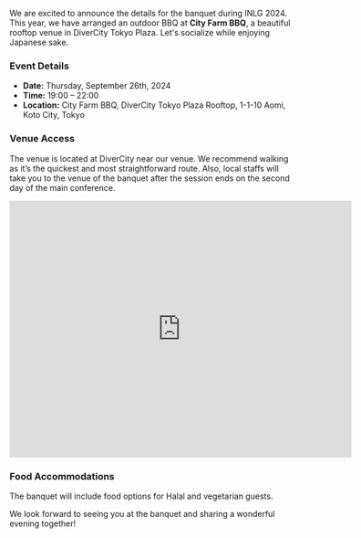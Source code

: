 We are excited to announce the details for the banquet during INLG 2024. This year, we have arranged an outdoor BBQ at **City Farm BBQ**, a beautiful rooftop venue in DiverCity Tokyo Plaza. Let's socialize while enjoying Japanese sake.

### Event Details
- **Date:** Thursday, September 26th, 2024
- **Time:** 19:00 – 22:00
- **Location:** City Farm BBQ, DiverCity Tokyo Plaza Rooftop, 1-1-10 Aomi, Koto City, Tokyo

### Venue Access
The venue is located at DiverCity near our venue. We recommend walking as it’s the quickest and most straightforward route. Also, local staffs will take you to the venue of the banquet after the session ends on the second day of the main conference.

<iframe src="https://www.google.com/maps/embed?pb=!1m18!1m12!1m3!1d3243.1204460773197!2d139.7749935!3d35.6247571!2m3!1f0!2f0!3f0!3m2!1i1024!2i768!4f13.1!3m3!1m2!1s0x601889f9d386969b%3A0xa8c9638142b98aa6!2z6YO95Lya44Gu6L6y5ZyS44OQ44O844OZ44Kt44Ol44O85bqD5aC0!5e0!3m2!1sen!2sjp!4v1723121812997!5m2!1sen!2sjp" width="600" height="450" style="border:0;" allowfullscreen="" loading="lazy" referrerpolicy="no-referrer-when-downgrade"></iframe>

### Food Accommodations
The banquet will include food options for Halal and vegetarian guests.

We look forward to seeing you at the banquet and sharing a wonderful evening together!